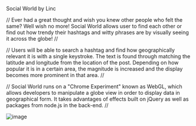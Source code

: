 Social World by Linc

// Ever had a great thought and wish you knew other people who felt the same? Well wish no more! Social World allows user to find each other or find out how trendy their hashtags and witty phrases are by visually seeing it across the globe! //

// Users will be able to search a hashtag and find how geographically relevant it is with a single keystroke. The text is found through matching the latitude and longitude from the location of the post. Depending on how popular it is in a certain area, the magnitude is increased and the display becomes more prominent in that area. //

// Social World runs on a "Chrome Experiment" known as WebGL, which allows developers to manipulate a globe view in order to display data in geographical form. It takes advantages of effects built on jQuery as well as packages from node.js in the back-end. //

![image](http://i.imgur.com/reJlqGU.png)
